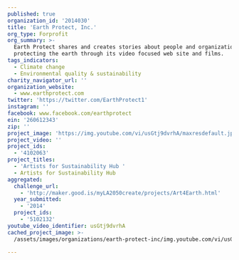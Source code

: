 ```yaml
---
published: true
organization_id: '2014030'
title: 'Earth Protect, Inc.'
org_type: Forprofit
org_summary: >-
  Earth Protect shares and creates stories about people and organizations
  protecting the earth through its video focused web site and films.
tags_indicators:
  - Climate change
  - Environmental quality & sustainability
charity_navigator_url: ''
organization_website:
  - www.earthprotect.com
twitter: 'https://twitter.com/EarthProtect1'
instagram: ''
facebook: www.facebook.com/earthprotect
ein: '260612343'
zip: ''
project_image: 'https://img.youtube.com/vi/usGtj9dvrhA/maxresdefault.jpg'
project_video: ''
project_ids:
  - '4102063'
project_titles:
  - 'Artists for Sustainability Hub '
  - Artists for Sustainability Hub
aggregated:
  challenge_url:
    - 'http://maker.good.is/myLA2050create/projects/Art4Earth.html'
  year_submitted:
    - '2014'
  project_ids:
    - '5102132'
youtube_video_identifier: usGtj9dvrhA
cached_project_image: >-
  /assets/images/organizations/earth-protect-inc/img.youtube.com/vi/usGtj9dvrhA/maxresdefault.jpg

---
```

